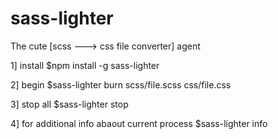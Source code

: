 # sass-lighter
The cute [scss ---> css file converter] agent

1] install
$npm install -g sass-lighter

2] begin
$sass-lighter burn scss/file.scss css/file.css

3] stop all
$sass-lighter stop

4] for additional info abaout current process
$sass-lighter info
